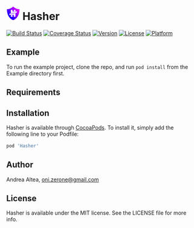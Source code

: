 <img src="logo.png" alt="Miss Electric Eel 2016" width="36" height="36"> Hasher
======================================
[![Build Status](https://travis-ci.com/Oni-zerone/Hasher.svg?branch=develop)](https://travis-ci.com/Oni-zerone/Hasher)
[![Coverage Status](https://coveralls.io/repos/github/Oni-zerone/Hasher/badge.svg?branch=develop)](https://coveralls.io/github/Oni-zerone/Hasher?branch=develop)
[![Version](https://img.shields.io/cocoapods/v/Hasher.svg?style=flat)](https://cocoapods.org/pods/Hasher)
[![License](https://img.shields.io/cocoapods/l/Hasher.svg?style=flat)](https://cocoapods.org/pods/Hasher)
[![Platform](https://img.shields.io/cocoapods/p/Hasher.svg?style=flat)](https://cocoapods.org/pods/Hasher)

## Example

To run the example project, clone the repo, and run `pod install` from the Example directory first.

## Requirements

## Installation

Hasher is available through [CocoaPods](https://cocoapods.org). To install
it, simply add the following line to your Podfile:

```ruby
pod 'Hasher'
```

## Author

Andrea Altea, oni.zerone@gmail.com

## License

Hasher is available under the MIT license. See the LICENSE file for more info.
